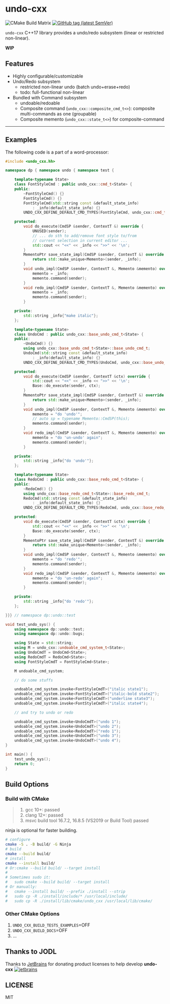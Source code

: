 # undo-cxx

![CMake Build Matrix](https://github.com/hedzr/undo-cxx/workflows/CMake%20Build%20Matrix/badge.svg) <!-- 
![CMake Build Matrix](https://github.com/hedzr/undo-cxx/workflows/CMake%20Build%20Matrix/badge.svg?event=release) 
--> [![GitHub tag (latest SemVer)](https://img.shields.io/github/tag/hedzr/undo-cxx.svg?label=release)](https://github.com/hedzr/undo-cxx/releases)

`undo-cxx` C++17 library provides a undo/redo subsystem (linear or restricted non-linear).

**WIP**

## Features

- Highly configurable/customizable
- Undo/Redo subsystem
  - restricted non-linear undo (batch undo+erase+redo)
  - todo: full-functional non-linear
- Bundled with Command subsystem
  - undoable/redoable
  - Composite command (`undo_cxx::composite_cmd_t<>`): composite multi-commands as one (groupable)
  - Composite memento (`undo_cxx::state_t<>`) for composite-command

---

## Examples

The following code is a part of a word-processor:

```cpp
#include <undo_cxx.hh>

namespace dp { namespace undo { namespace test {

    template<typename State>
    class FontStyleCmd : public undo_cxx::cmd_t<State> {
    public:
        ~FontStyleCmd() {}
        FontStyleCmd() {}
        FontStyleCmd(std::string const &default_state_info)
            : _info(default_state_info) {}
        UNDO_CXX_DEFINE_DEFAULT_CMD_TYPES(FontStyleCmd, undo_cxx::cmd_t);

    protected:
        void do_execute(CmdSP &sender, ContextT &) override {
            UNUSED(sender);
            // ... do sth to add/remove font style to/from
            // current selection in current editor ...
            std::cout << "<<" << _info << ">>" << '\n';
        }
        MementoPtr save_state_impl(CmdSP &sender, ContextT &) override {
            return std::make_unique<Memento>(sender, _info);
        }
        void undo_impl(CmdSP &sender, ContextT &, Memento &memento) override {
            memento = _info;
            memento.command(sender);
        }
        void redo_impl(CmdSP &sender, ContextT &, Memento &memento) override {
            memento = _info;
            memento.command(sender);
        }

    private:
        std::string _info{"make italic"};
    };

    template<typename State>
    class UndoCmd : public undo_cxx::base_undo_cmd_t<State> {
    public:
        ~UndoCmd() {}
        using undo_cxx::base_undo_cmd_t<State>::base_undo_cmd_t;
        UndoCmd(std::string const &default_state_info)
            : _info(default_state_info) {}
        UNDO_CXX_DEFINE_DEFAULT_CMD_TYPES(UndoCmd, undo_cxx::base_undo_cmd_t);

    protected:
        void do_execute(CmdSP &sender, ContextT &ctx) override {
            std::cout << "<<" << _info << ">>" << '\n';
            Base::do_execute(sender, ctx);
        }
        MementoPtr save_state_impl(CmdSP &sender, ContextT &) override {
            return std::make_unique<Memento>(sender, _info);
        }
        void undo_impl(CmdSP &sender, ContextT &, Memento &memento) override {
            memento = "do 'undo'";
            // auto sp = typename Memento::CmdSP(this);
            memento.command(sender);
        }
        void redo_impl(CmdSP &sender, ContextT &, Memento &memento) override {
            memento = "do 'un-undo' again";
            memento.command(sender);
        }

    private:
        std::string _info{"do 'undo'"};
    };

    template<typename State>
    class RedoCmd : public undo_cxx::base_redo_cmd_t<State> {
    public:
        ~RedoCmd() {}
        using undo_cxx::base_redo_cmd_t<State>::base_redo_cmd_t;
        RedoCmd(std::string const &default_state_info)
            : _info(default_state_info) {}
        UNDO_CXX_DEFINE_DEFAULT_CMD_TYPES(RedoCmd, undo_cxx::base_redo_cmd_t);

    protected:
        void do_execute(CmdSP &sender, ContextT &ctx) override {
            std::cout << "<<" << _info << ">>" << '\n';
            Base::do_execute(sender, ctx);
        }
        MementoPtr save_state_impl(CmdSP &sender, ContextT &) override {
            return std::make_unique<Memento>(sender, _info);
        }
        void undo_impl(CmdSP &sender, ContextT &, Memento &memento) override {
            memento = "do 'redo'";
            memento.command(sender);
        }
        void redo_impl(CmdSP &sender, ContextT &, Memento &memento) override {
            memento = "do 'un-redo' again";
            memento.command(sender);
        }

    private:
        std::string _info{"do 'redo'"};
    };

}}} // namespace dp::undo::test

void test_undo_sys() {
    using namespace dp::undo::test;
    using namespace dp::undo::bugs;

    using State = std::string;
    using M = undo_cxx::undoable_cmd_system_t<State>;
    using UndoCmdT = UndoCmd<State>;
    using RedoCmdT = RedoCmd<State>;
    using FontStyleCmdT = FontStyleCmd<State>;

    M undoable_cmd_system;

    // do some stuffs

    undoable_cmd_system.invoke<FontStyleCmdT>("italic state1");
    undoable_cmd_system.invoke<FontStyleCmdT>("italic-bold state2");
    undoable_cmd_system.invoke<FontStyleCmdT>("underline state3");
    undoable_cmd_system.invoke<FontStyleCmdT>("italic state4");

    // and try to undo or redo

    undoable_cmd_system.invoke<UndoCmdT>("undo 1");
    undoable_cmd_system.invoke<UndoCmdT>("undo 2");
    undoable_cmd_system.invoke<RedoCmdT>("redo 1");
    undoable_cmd_system.invoke<UndoCmdT>("undo 3");
    undoable_cmd_system.invoke<UndoCmdT>("undo 4");
}

int main() {
    test_undo_sys();
    return 0;
}
```




## Build Options

### Build with CMake

> 1. gcc 10+: passed
> 2. clang 12+: passed
> 3. msvc build tool 16.7.2, 16.8.5 (VS2019 or Build Tool) passed

ninja is optional for faster building.

```bash
# configure
cmake -S . -B build/ -G Ninja
# build
cmake --build build/
# install
cmake --install build/
# Or:cmake --build build/ --target install
#
# Sometimes sudo it:
#   sudo cmake --build build/ --target install
# Or manually:
#   cmake --install build/ --prefix ./install --strip
#   sudo cp -R ./install/include/* /usr/local/include/
#   sudo cp -R ./install/lib/cmake/undo_cxx /usr/local/lib/cmake/
```


### Other CMake Options

1. `UNDO_CXX_BUILD_TESTS_EXAMPLES`=OFF
2. `UNDO_CXX_BUILD_DOCS`=OFF
3. ...


## Thanks to JODL

Thanks to [JetBrains](https://www.jetbrains.com/?from=undo-cxx) for donating product licenses to help develop **undo-cxx** [![jetbrains](https://gist.githubusercontent.com/hedzr/447849cb44138885e75fe46f1e35b4a0/raw/bedfe6923510405ade4c034c5c5085487532dee4/jetbrains-variant-4.svg)](https://www.jetbrains.com/?from=hedzr/undo-cxx)


## LICENSE

MIT

